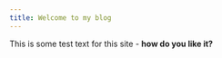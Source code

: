 ```yaml
---
title: Welcome to my blog
---
```

This is some test text for this site - <b>how do you like it?</b>
